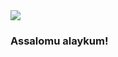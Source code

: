 
<img src="https://user-images.githubusercontent.com/74038190/238353480-219bcc70-f5dc-466b-9a60-29653d8e8433.gif">
<h3>Assalomu alaykum!</h3>
